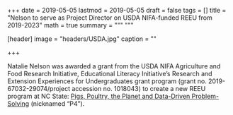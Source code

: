 +++
date = 2019-05-05
lastmod = 2019-05-05
draft = false
tags = []
title = "Nelson to serve as Project Director on USDA NIFA-funded REEU from 2019-2023"
math = true
summary = """
"""

[header]
image = "headers/USDA.jpg"
caption = ""

+++

Natalie Nelson was awarded a grant from the USDA NIFA Agriculture and Food Research Initiative, Educational Literacy Initiative’s Research and Extension Experiences for Undergraduates grant program (grant no. 2019-67032-29074/project accession no. 1018043) to create a new REEU program at NC State: [Pigs, Poultry, the Planet and Data-Driven Problem-Solving](https://p4.rbind.io/) (nicknamed “P4”). 